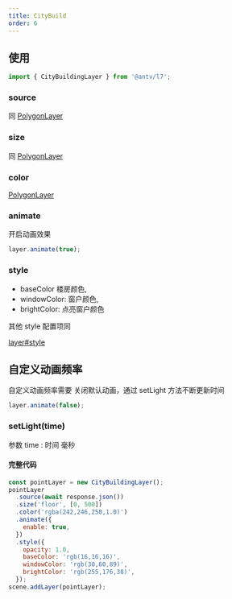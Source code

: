 ```yaml
---
title: CityBuild
order: 6
---
```


## 使用

```javascript
import { CityBuildingLayer } from '@antv/l7';
```

### source

同 [PolygonLayer](./polygon_layer/extrude)

### size

同 [PolygonLayer](./polygon_layer/extrude)

### color

[PolygonLayer](./polygon_layer/extrude)

### animate

开启动画效果

```javascript
layer.animate(true);
```

### style

- baseColor 楼房颜色,
- windowColor: 窗户颜色,
- brightColor: 点亮窗户颜色

其他 style 配置项同

[layer#style](./layer#style)

## 自定义动画频率

自定义动画频率需要 关闭默认动画，通过 setLight 方法不断更新时间

```javascript
layer.animate(false);
```

### setLight(time)

参数
time : 时间 毫秒

#### 完整代码

```javascript
const pointLayer = new CityBuildingLayer();
pointLayer
  .source(await response.json())
  .size('floor', [0, 500])
  .color('rgba(242,246,250,1.0)')
  .animate({
    enable: true,
  })
  .style({
    opacity: 1.0,
    baseColor: 'rgb(16,16,16)',
    windowColor: 'rgb(30,60,89)',
    brightColor: 'rgb(255,176,38)',
  });
scene.addLayer(pointLayer);
```
